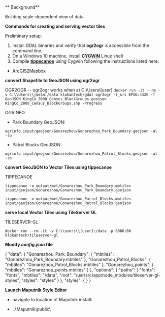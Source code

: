 ** Background**

Building scale-dependent view of data

**Commands for creating and serving vector tiles**

Preliminary setup:
1. Install GDAL binaries and verify that **ogr2ogr** is accessible from the command line.
2. On a Windows 10 machine, install [**CYGWIN**](https://cygwin.com/) Linux shell
3. Compile [**tippecanoe**](https://github.com/mapbox/tippecanoe) using Cygwin following the instructions listed here:
  -   [ArcGIS2Mapbox](https://github.com/GISupportICRC/ArcGIS2Mapbox#installing-tippecanoe-on-windows)

**convert Shapefile to GeoJSON using ogr2ogr**

OGR2OGR
-- ogr2ogr works when at C:\\Users\\[user]
`docker run -it --rm -v C:\\Users\\joelm:/data klokantech/gdal ogr2ogr -t_srs EPSG:4326 -f GeoJSON KingCo_2000_Census_BlockGroups.geojson KingCo_2000_Census_BlockGroups.shp -Progress`

OGRINFO

- Park Boundary GeoJSON:

`ogrinfo input/geojson/Gonarezhou/Gonarezhou_Park_Boundary.geojson -al -so`

- Patrol Blocks GeoJSON:

`ogrinfo input/geojson/Gonarezhou/Gonarezhou_Patrol_Blocks.geojson -al -so`


**convert GeoJSON to Vector Tiles using tippecanoe**

TIPPECANOE

`tippecanoe -o output/mvt/Gonarezhou_Park_Boundary.mbtiles input/geojson/Gonarezhou/Gonarezhou_Park_Boundary.geojson`

`tippecanoe -o output/mvt/Gonarezhou_Patrol_Blocks.mbtiles input/geojson/Gonarezhou/Gonarezhou_Patrol_Blocks.geojson`


**serve local Vector Tiles using TileServer GL**

TILESERVER-GL

`docker run --rm -it -v C:\\users\\[user]:/data -p 8080:80 klokantech/tileserver-gl`


**Modify *config.json* file**


{
  "data": {
    "Gonarezhou_Park_Boundary": {
      "mbtiles": "Gonarezhou_Park_Boundary.mbtiles"
    },
    "Gonarezhou_Patrol_Blocks": {
      "mbtiles": "Gonarezhou_Patrol_Blocks.mbtiles"
    },
    "Gonarezhou_points": {
      "mbtiles": "Gonarezhou_points.mbtiles"
    }
  },
  "options": {
    "paths": {
      "fonts": "fonts",
      "mbtiles": "/data",
      "root": "/usr/src/app/node_modules/tileserver-gl-styles",
      "styles": "styles"
    }
  },
  "styles": {
  }
}


**Launch Maputnik Style Editor**

- navigate to location of Maputnik install:

- \..\\Maputnik\\public\\
